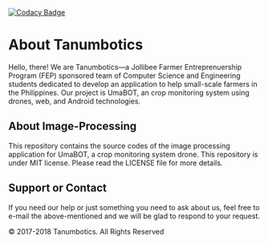 [![Codacy Badge](https://api.codacy.com/project/badge/Grade/549b0aa0852341d9a68bbc4cfdfad4c2)](https://www.codacy.com/app/johnneijzen/Image-Processing?utm_source=github.com&amp;utm_medium=referral&amp;utm_content=Tanumbotics/Image-Processing&amp;utm_campaign=Badge_Grade)
# About Tanumbotics

Hello, there! We are Tanumbotics&mdash;a Jollibee Farmer Entreprenuership Program (FEP) sponsored team of Computer Science and Engineering students dedicated to develop an application to help small-scale farmers in the Philippines. Our project is UmaBOT, an crop monitoring system using drones, web, and Android technologies. 

## About Image-Processing

This repository contains the source codes of the image processing application for UmaBOT, a crop monitoring system drone. This repository is under MIT license. Please read the LICENSE file for more details.

## Support or Contact

If you need our help or just something you need to ask about us, feel free to e-mail the above-mentioned and we will be glad to respond to your request.

&copy; 2017-2018 Tanumbotics. All Rights Reserved
